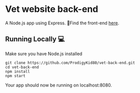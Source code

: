 # Vet website back-end

A Node.js app using Express.
👀Find the front-end [here](https://github.com/ProdigyKid80/vet-front-end).

## Running Locally 💻

Make sure you have Node.js installed

```
git clone https://github.com/ProdigyKid80/vet-back-end.git
cd vet-back-end
npm install
npm start
```
Your app should now be running on localhost:8080.
